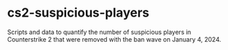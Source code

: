 # cs2-suspicious-players
Scripts and data to quantify the number of suspicious players in Counterstrike 2 that were removed with the ban wave on January 4, 2024.
